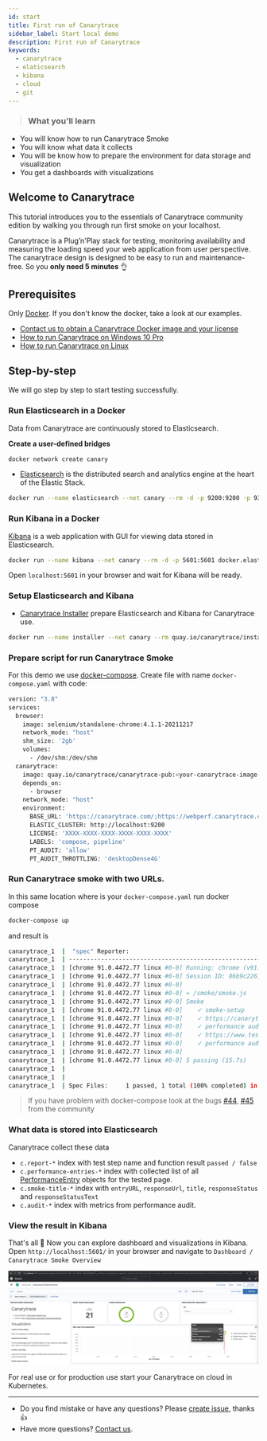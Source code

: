 ```yaml
---
id: start
title: First run of Canarytrace
sidebar_label: Start local demo
description: First run of Canarytrace
keywords:
  - canarytrace
  - elaticsearch
  - kibana
  - cloud
  - git
---
```


> ### What you’ll learn
- You will know how to run Canarytrace Smoke
- You will know what data it collects
- You will be know how to prepare the environment for data storage and visualization
- You get a dashboards with visualizations

## Welcome to Canarytrace

This tutorial introduces you to the essentials of Canarytrace community edition by walking you through run first smoke on your localhost.

Canarytrace is a Plug’n'Play stack for testing, monitoring availability  and measuring the loading speed your web application from user perspective. The canarytrace design is designed to be easy to run and maintenance-free. So you **only need 5 minutes** 👌

## Prerequisites

Only [Docker](https://www.docker.com/). If you don't know the docker, take a look at our examples.

- [Contact us to obtain a Canarytrace Docker image and your license](/docs/support/contactus)
- [How to run Canarytrace on Windows 10 Pro](/docs/guides/windows)
- [How to run Canarytrace on Linux](/docs/guides/linux)

## Step-by-step
We will go step by step to start testing successfully.

### Run Elasticsearch in a Docker
Data from Canarytrace are continuously stored to Elasticsearch.

**Create a user-defined bridges**
```bash
docker network create canary
```

- [Elasticsearch](/docs/guides/elasticsearch#what-is-elasticsearch) is the distributed search and analytics engine at the heart of the Elastic Stack.

```bash
docker run --name elasticsearch --net canary --rm -d -p 9200:9200 -p 9300:9300 -e "discovery.type=single-node" -e ES_SETTING_XPACK_SECURITY_ENABLED=false -e ES_SETTING_ACTION_DESTRUCTIVE__REQUIRES__NAME=false docker.elastic.co/elasticsearch/elasticsearch:8.2.0 bin/elasticsearch -Enetwork.host=0.0.0.0
```

### Run Kibana in a Docker
[Kibana](/docs/guides/elasticsearch#what-is-kibana) is a web application with GUI for viewing data stored in Elasticsearch.

```bash
docker run --name kibana --net canary --rm -d -p 5601:5601 docker.elastic.co/kibana/kibana:8.2.0
```
Open `localhost:5601` in your browser and wait for Kibana will be ready.

### Setup Elasticsearch and Kibana

- [Canarytrace Installer](/docs/features/installer) prepare Elasticsearch and Kibana for Canarytrace use.

```bash
docker run --name installer --net canary --rm quay.io/canarytrace/installer:1.0
```

### Prepare script for run Canarytrace Smoke
For this demo we use [docker-compose](https://docs.docker.com/compose/). Create file with name `docker-compose.yaml` with code:

```bash
version: "3.8"
services:
  browser:
    image: selenium/standalone-chrome:4.1.1-20211217
    network_mode: "host"
    shm_size: '2gb'
    volumes:
      - /dev/shm:/dev/shm
  canarytrace:
    image: quay.io/canarytrace/canarytrace-pub:<your-canarytrace-image-tag>
    depends_on:
      - browser
    network_mode: "host"
    environment:
      BASE_URL: 'https://canarytrace.com/;https://webperf.canarytrace.com/'
      ELASTIC_CLUSTER: http://localhost:9200
      LICENSE: 'XXXX-XXXX-XXXX-XXXX-XXXX-XXXX'
      LABELS: 'compose, pipeline'
      PT_AUDIT: 'allow'
      PT_AUDIT_THROTTLING: 'desktopDense4G'
```

### Run Canarytrace smoke with two URLs.

In this same location where is your `docker-compose.yaml` run docker compose 

```bash
docker-compose up
```

and result is 

```bash
canarytrace_1  |  "spec" Reporter:
canarytrace_1  | ------------------------------------------------------------------
canarytrace_1  | [chrome 91.0.4472.77 linux #0-0] Running: chrome (v91.0.4472.77) on linux
canarytrace_1  | [chrome 91.0.4472.77 linux #0-0] Session ID: 86b9c22616a6c062d8e991b24c747f70
canarytrace_1  | [chrome 91.0.4472.77 linux #0-0]
canarytrace_1  | [chrome 91.0.4472.77 linux #0-0] » /smoke/smoke.js
canarytrace_1  | [chrome 91.0.4472.77 linux #0-0] Smoke
canarytrace_1  | [chrome 91.0.4472.77 linux #0-0]    ✓ smoke-setup
canarytrace_1  | [chrome 91.0.4472.77 linux #0-0]    ✓ https://canarytrace.com/
canarytrace_1  | [chrome 91.0.4472.77 linux #0-0]    ✓ performance audit
canarytrace_1  | [chrome 91.0.4472.77 linux #0-0]    ✓ https://www.teststack.cz/
canarytrace_1  | [chrome 91.0.4472.77 linux #0-0]    ✓ performance audit
canarytrace_1  | [chrome 91.0.4472.77 linux #0-0]
canarytrace_1  | [chrome 91.0.4472.77 linux #0-0] 5 passing (15.7s)
canarytrace_1  | 
canarytrace_1  | 
canarytrace_1  | Spec Files:     1 passed, 1 total (100% completed) in 00:00:19 
```

> If you have problem with docker-compose look at the bugs [#44](https://github.com/canarytrace/documentation/issues/44), [#45](https://github.com/canarytrace/documentation/issues/45) from the community

### What data is stored into Elasticsearch

Canarytrace collect these data

- `c.report-*` index with test step name and function result `passed / false`
- `c.performance-entries-*` index with collected list of all [PerformanceEntry](https://developer.mozilla.org/en-US/docs/Web/API/PerformanceEntry) objects for the tested page.
- `c.smoke-title-*` index with `entryURL`, `responseUrl`, `title`, `responseStatus` and `responseStatusText`
- `c.audit-*` index with metrics from performance audit.

### View the result in Kibana

That's all 🎉 Now you can explore dashboard and visualizations in Kibana. Open `http://localhost:5601/` in your browser and navigate to `Dashboard / Canarytrace Smoke Overview`

![Architecture](../../static/docs-img/kibana-canarytrace-smoke-overview.png)

For real use or for production use start your Canarytrace on cloud in Kubernetes.

---

- Do you find mistake or have any questions? Please [create issue](https://github.com/canarytrace/documentation/issues/new/choose), thanks 👍
- Have more questions? [Contact us](/docs/support/contactus).